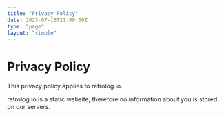```yaml
---
title: "Privacy Policy"
date: 2023-07-15T21:00:00Z
type: "page"
layout: "simple"
---
```


# Privacy Policy

This privacy policy applies to retrolog.io.  

retrolog.io is a static website, therefore no information about you is stored on our servers.
